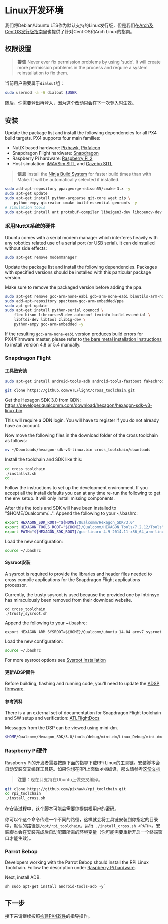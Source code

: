 # Linux开发环境

我们将Debian/Ubuntu LTS作为默认支持的Linux发行版，但是我们在[Arch及CentOS发行版指南](starting-installing-linux-boutique.md)里也提供了针对Cent OS和Arch Linux的指南。

## 权限设置

> **警告** Never ever fix permission problems by using 'sudo'. It will create more permission problems in the process and require a system reinstallation to fix them.

当前用户需要属于`dialout`组：


```sh
sudo usermod -a -G dialout $USER
```

随后，你需要登出再登入，因为这个改动只会在下一次登入时生效。

## 安装

Update the package list and install the following dependencies for all PX4 build targets. PX4 supports four main families:

  * NuttX based hardware: [Pixhawk](hardware-pixhawk.md), [Pixfalcon](hardware-pixfalcon.md)
  * Snapdragon Flight hardware: [Snapdragon](hardware-snapdragon.md)
  * Raspberry Pi hardware: [Raspberry Pi 2](hardware-pi2.md)
  * Host simulation: [jMAVSim SITL](simulation-sitl.md) and [Gazebo SITL](simulation-gazebo.md)

> **信息** Install the [Ninja Build System](http://dev.px4.io/starting-installing-linux-boutique.html#ninja-build-system) for faster build times than with Make. It will be automatically selected if installed.

```sh
sudo add-apt-repository ppa:george-edison55/cmake-3.x -y
sudo apt-get update
sudo apt-get install python-argparse git-core wget zip \
    python-empy qtcreator cmake build-essential genromfs -y
# simulation tools
sudo apt-get install ant protobuf-compiler libeigen3-dev libopencv-dev openjdk-8-jdk openjdk-8-jre clang-3.5 lldb-3.5 -y
```

### 采用NuttX系统的硬件

Ubuntu comes with a serial modem manager which interferes heavily with any robotics related use of a serial port (or USB serial). It can deinstalled without side effects:


```sh
sudo apt-get remove modemmanager
```

Update the package list and install the following dependencies. Packages with specified versions should be installed with this particular package version.

Make sure to remove the packaged version before adding the ppa.

```sh
sudo apt-get remove gcc-arm-none-eabi gdb-arm-none-eabi binutils-arm-none-eabi
sudo add-apt-repository ppa:team-gcc-arm-embedded/ppa
sudo apt-get update
sudo apt-get install python-serial openocd \
    flex bison libncurses5-dev autoconf texinfo build-essential \
    libftdi-dev libtool zlib1g-dev \
    python-empy gcc-arm-embedded -y
```

If the resulting `gcc-arm-none-eabi` version produces build errors for PX4/Firmware master, please refer to [the bare metal installation instructions](http://dev.px4.io/starting-installing-linux-boutique.html#toolchain-installation) to install version 4.8 or 5.4 manually.


### Snapdragon Flight

#### 工具链安装


```sh
sudo apt-get install android-tools-adb android-tools-fastboot fakechroot fakeroot unzip xz-utils wget python python-empy -y
```


```sh
git clone https://github.com/ATLFlight/cross_toolchain.git
```

Get the Hexagon SDK 3.0 from QDN: https://developer.qualcomm.com/download/hexagon/hexagon-sdk-v3-linux.bin

This will require a QDN login. You will have to register if you do not already have an account.

Now move the following files in the download folder of the cross toolchain as follows:


```sh
mv ~/Downloads/hexagon-sdk-v3-linux.bin cross_toolchain/downloads
```
Install the toolchain and SDK like this:


```sh
cd cross_toolchain
./installv3.sh
cd ..
```

Follow the instructions to set up the development environment. If you accept all the install defaults you can at any time re-run the following to get the env setup. It will only install missing components.

After this the tools and SDK will have been installed to "$HOME/Qualcomm/...". Append the following to your ~/.bashrc:


```sh
export HEXAGON_SDK_ROOT="${HOME}/Qualcomm/Hexagon_SDK/3.0"
export HEXAGON_TOOLS_ROOT="${HOME}/Qualcomm/HEXAGON_Tools/7.2.12/Tools"
export PATH="${HEXAGON_SDK_ROOT}/gcc-linaro-4.9-2014.11-x86_64_arm-linux-gnueabihf_linux/bin:$PATH"
```

Load the new configuration:


```sh
source ~/.bashrc
```

#### Sysroot安装

A sysroot is required to provide the libraries and header files needed to cross compile applications for the Snapdragon Flight applications processor.

Currently, the trusty sysroot is used because the provided one by Intrinsyc has miraculously been removed from their download website.

```
cd cross_toolchain
./trusty_sysroot.sh
```

Append the following to your ~/.bashrc:

```
export HEXAGON_ARM_SYSROOT=${HOME}/Qualcomm/ubuntu_14.04_armv7_sysroot
```

Load the new configuration:


```sh
source ~/.bashrc
```

For more sysroot options see [Sysroot Installation](https://github.com/ATLFlight/cross_toolchain/blob/sdk3/README.md#sysroot-installation)

#### 更新ADSP固件

Before building, flashing and running code, you'll need to update the [ADSP firmware](advanced-snapdragon.html#updating-the-adsp-firmware).

#### 参考资料

There is a an external set of documentation for Snapdragon Flight toolchain and SW setup and verification:
[ATLFlightDocs](https://github.com/ATLFlight/ATLFlightDocs/blob/master/README.md)

Messages from the DSP can be viewed using mini-dm.


```sh
$HOME/Qualcomm/Hexagon_SDK/3.0/tools/debug/mini-dm/Linux_Debug/mini-dm
```

### Raspberry Pi硬件

Raspberry Pi的开发者需要按照下面的指导下载RPi Linux的工具链。安装脚本会自动安装交叉编译工具链。如果你想在RPi上面做*本地*编译，那么请参考[这份文档](http://dev.px4.io/hardware-pi2.html#native-builds-optional)

> **注意**：现在只支持在Ubuntu上做交叉编译。

```sh
git clone https://github.com/pixhawk/rpi_toolchain.git
cd rpi_toolchain
./install_cross.sh
```
在安装过程中，这个脚本可能会需要你提供根用户的密码。

你可以个这个命令传递一个不同的路径，这样就会将工具链安装到你指定的目录中，默认的路径是```/opt/rpi_toolchain```。运行``` ./install_cross.sh <PATH>```。安装脚本会在安装完成后自动配置所需的环境变量（你可能需要重新开启一个终端窗口才能生效）。

### Parrot Bebop

Developers working with the Parrot Bebop should install the RPi Linux Toolchain. Follow the
description under [Raspberry Pi hardware](raspberry-pi-hardware).

Next, install ADB.


``sh
sudo apt-get install android-tools-adb -y`
``

## 下一步

接下来请继续按照[构建PX4软件](starting-building.md)的指导操作。
